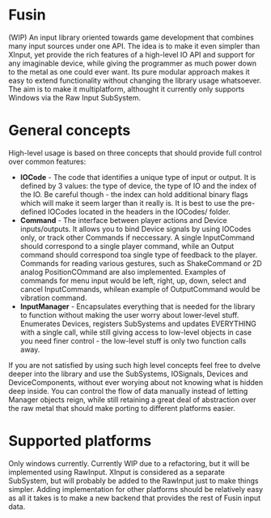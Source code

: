 # Fusin
(WIP) An input library oriented towards game development that combines many input sources under one API.
The idea is to make it even simpler than XInput, yet provide the rich features of a high-level IO API and support for any imaginable device, while giving the programmer as much power down to the metal as one could ever want. 
Its pure modular approach makes it easy to extend functionality without changing the library usage whatsoever.
The aim is to make it multiplatform, althought it currently only supports Windows via the Raw Input SubSystem.

# General concepts
High-level usage is based on three concepts that should provide full control over common features:
* **IOCode** - The code that identifies a unique type of input or output. It is defined by 3 values: the type of device, the type of IO and the index of the IO. Be careful though - the index can hold additional binary flags which will make it seem larger than it really is. It is best to use the pre-defined IOCodes located in the headers in the IOCodes/ folder.
* **Command** - The interface between player actions and Device inputs/outputs. It allows you to bind Device signals by using IOCodes only, or track other Commands if neccessary. A single InputCommand should correspond to a single player command, while an Output command should correspond toa single type of feedback to the player. Commands for reading various gestures, such as ShakeCommand or 2D analog PositionCOmmand are also implemented. Examples of commands for menu input would be left, right, up, down, select and cancel InputCommands, whilean example of OutputCommand would be vibration command.
* **InputManager** - Encapsulates everything that is needed for the library to function without making the user worry about lower-level stuff. Enumerates Devices, registers SubSystems and updates EVERYTHING with a single call, while still giving access to low-level objects in case you need finer control - the low-level stuff is only two function calls away.

If you are not satisfied by using such high level concepts feel free to dvelve deeper into the library and use the SubSystems, IOSignals, Devices and DeviceComponents, without ever worying about not knowing what is hidden deep inside. You can control the flow of data manually instead of letting Manager objects reign, while still retaining a great deal of abstraction over the raw metal that should make porting to different platforms easier.

# Supported platforms
Only windows currently. Currently WIP due to a refactoring, but it will be implemented using RawInput. XInput is considered as a separate SubSystem, but will probably be added to the RawInput just to make things simpler.
Adding implementation for other platforms should be relatively easy as all it takes is to make a new backend that provides the rest of Fusin input data.
